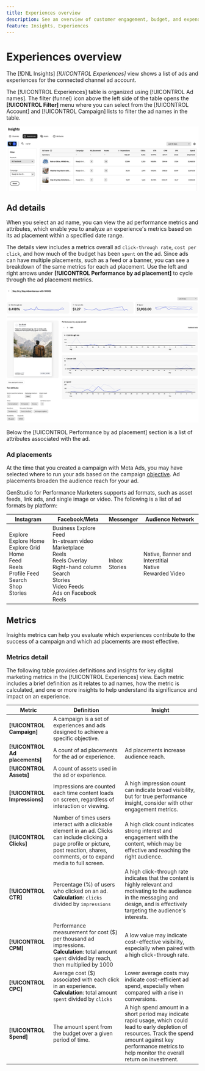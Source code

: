 ```yaml
---
title: Experiences overview
description: See an overview of customer engagement, budget, and expenditures for experiences and asset performance in Adobe GenStudio for Performance Marketers.
feature: Insights, Experiences
---
```


# Experiences overview

The [!DNL Insights] _[!UICONTROL Experiences]_ view shows a list of ads and experiences for the connected channel ad account.

The [!UICONTROL Experiences] table is organized using [!UICONTROL Ad names]. The filter (funnel) icon above the left side of the table opens the **[!UICONTROL Filter]** menu where you can select from the [!UICONTROL Account] and [!UICONTROL Campaign] lists to filter the ad names in the table.

![Experiences filter and table](../../assets/insights-experiences-filter.png)

## Ad details

When you select an ad name, you can view the ad performance metrics and attributes, which enable you to analyze an experience's metrics based on its ad placement within a specified date range.

The details view includes a metrics overall ad `click-through rate`, `cost per click`, and how much of the budget has been `spent` on the ad. Since ads can have multiple placements, such as a feed or a banner, you can see a breakdown of the same metrics for each ad placement. Use the left and right arrows under **[!UICONTROL Performance by ad placement]** to cycle through the ad placement metrics.

![Ad details with metrics and ad placements](../../assets/insights-ad-details.png)

Below the [!UICONTROL Performance by ad placement] section is a list of attributes associated with the ad.

### Ad placements

At the time that you created a campaign with Meta Ads, you may have selected where to run your ads based on the campaign [objective](channels.md#objectives). Ad placements broaden the audience reach for your ad.

GenStudio for Performance Marketers supports ad formats, such as asset feeds, link ads, and single image or video. The following is a list of ad formats by platform:

| Instagram    | Facebook/Meta    | Messenger    | Audience Network |
| --- | --- | --- | --- |
| Explore<br>Explore Home<br>Explore Grid Home<br>Feed<br>Reels<br>Profile Feed<br>Search<br>Shop<br>Stories | Business Explore<br>Feed<br>In-stream video<br>Marketplace<br>Reels<br>Reels Overlay<br>Right-hand column<br>Search<br>Stories<br>Video Feeds<br>Ads on Facebook Reels | Inbox<br>Stories | Native, Banner and Interstitial<br>Native<br>Rewarded Video |

## Metrics

Insights metrics can help you evaluate which experiences contribute to the success of a campaign and which ad placements are most effective.

### Metrics detail

The following table provides definitions and insights for key digital marketing metrics in the [!UICONTROL Experiences] view. Each metric includes a brief definition as it relates to ad names, how the metric is calculated, and one or more insights to help understand its significance and impact on an experience.

| Metric                 | Definition                    | Insight                          |
| ---------------------- | ----------------------------- | -------------------------------- |
| **[!UICONTROL Campaign]**  | A campaign is a set of experiences and ads designed to achieve a specific objective. | |
| **[!UICONTROL Ad placements]** | A count of ad placements for the ad or experience. | Ad placements increase audience reach. |
| **[!UICONTROL Assets]** | A count of assets used in the ad or experience. | |
| **[!UICONTROL Impressions]** | Impressions are counted each time content loads on screen, regardless of interaction or viewing. | A high impression count can indicate broad visibility, but for true performance insight, consider with other engagement metrics. |
| **[!UICONTROL Clicks]**      | Number of times users interact with a clickable element in an ad. Clicks can include clicking a page profile or picture, post reaction, shares, comments, or to expand media to full screen. | A high click count indicates strong interest and engagement with the content, which may be effective and reaching the right audience. |
| **[!UICONTROL CTR]**         | Percentage (%) of users who clicked on an ad.<br>**Calculation**: `clicks` divided by `impressions` | A high click-through rate indicates that the content is highly relevant and motivating to the audience in the messaging and design, and is effectively targeting the audience's interests. |
| **[!UICONTROL CPM]**         | Performance measurement for cost ($) per thousand ad impressions.<br>**Calculation**: total amount `spent` divided by reach, then multiplied by 1000  | A low value may indicate cost-effective visibility, especially when paired with a high click-through rate. |
| **[!UICONTROL CPC]**         | Average cost ($) associated with each click in an experience.<br>**Calculation**: total amount `spent` divided by `clicks` | Lower average costs may indicate cost-efficient ad spend, especially when compared with a rise in conversions. |
| **[!UICONTROL Spend]**       | The amount spent from the budget over a given period of time. | A high spend amount in a short period may indicate rapid usage, which could lead to early depletion of resources. Track the spend amount against key performance metrics to help monitor the overall return on investment. |
